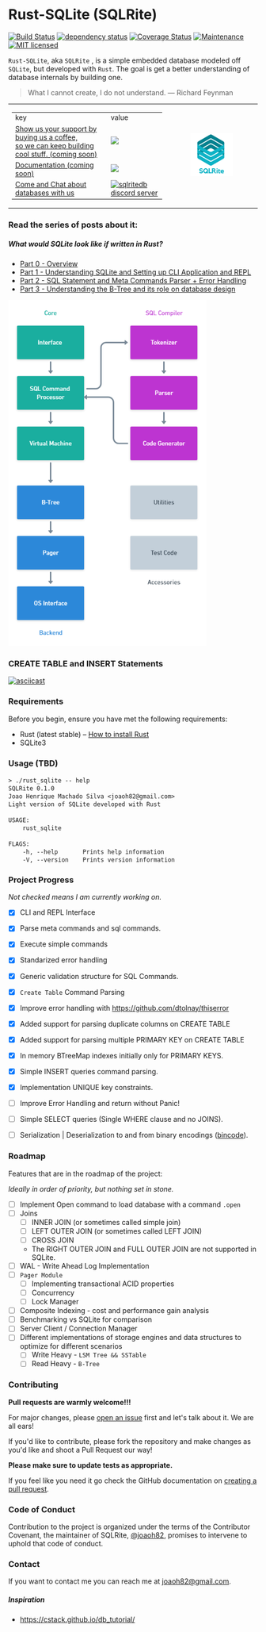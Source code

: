 Rust-SQLite (SQLRite)
===
[![Build Status](https://github.com/joaoh82/rust_sqlite/workflows/Rust/badge.svg)](https://github.com/joaoh82/rust_sqlite/actions)
[![dependency status](https://deps.rs/repo/github/joaoh82/rust_sqlite/status.svg)](https://deps.rs/repo/github/joaoh82/rust_sqlite)
[![Coverage Status](https://coveralls.io/repos/github/joaoh82/rust_sqlite/badge.svg?branch=main)](https://coveralls.io/github/joaoh82/rust_sqlite?branch=main)
[![Maintenance](https://img.shields.io/badge/maintenance-actively%20maintained-brightgreen.svg)](https://deps.rs/repo/github/joaoh82/rust_sqlite)
[![MIT licensed](https://img.shields.io/badge/license-MIT-blue.svg)](./LICENSE)

`Rust-SQLite`, aka `SQLRite` , is a simple embedded database modeled off `SQLite`, but developed with `Rust`. The goal is get a better understanding of database internals by building one.

> What I cannot create, I do not understand. 
> — Richard Feynman

<table style="width:100%">
<tr>
  <td>
    <table style="width:100%">
      <tr>
        <td> key </td>
        <td> value </td>
      </tr>
      <tr>
        <td><a href="https://github.com/sponsors/joaoh82">Show us your support by buying us a coffee, <br>so we can keep building cool stuff. (coming soon)</a></td>
        <td><a href="https://github.com/sponsors/joaoh82"><img src="https://img.shields.io/opencollective/backers/sqlrite"></a></td>
      </tr>
      <tr>
        <td><a href="https://docs.rs/sqlrite">Documentation (coming soon)</a></td>
        <td><a href="https://docs.rs/sqlrite"><img src="https://docs.rs/sqlrite/badge.svg"></a></td>
      </tr>
      <tr>
        <td><a href="https://discord.gg/dHPmw89zAE">Come and Chat about databases with us</a></td>
        <td><a href="https://discord.gg/dHPmw89zAE">
        <img src="https://discordapp.com/api/guilds/853931853219758091/widget.png?style=shield" alt="sqlritedb discord server"/></a></td>
      </tr>
     </table>
  </td>
  <td>
<p align="center">
  <img src="images/SQLRite_logo.png" width="50%" height="auto" /> 
  </p>
  </td>
 </tr>
</table>

### Read the series of posts about it:
##### What would SQLite look like if written in Rust?
* [Part 0 - Overview](https://medium.com/the-polyglot-programmer/what-would-sqlite-would-look-like-if-written-in-rust-part-0-4fc192368984)
* [Part 1 - Understanding SQLite and Setting up CLI Application and REPL](https://medium.com/the-polyglot-programmer/what-would-sqlite-look-like-if-written-in-rust-part-1-4a84196c217d)
* [Part 2 - SQL Statement and Meta Commands Parser + Error Handling](https://medium.com/the-polyglot-programmer/what-would-sqlite-look-like-if-written-in-rust-part-2-55b30824de0c)
* [Part 3 - Understanding the B-Tree and its role on database design](https://medium.com/the-polyglot-programmer/what-would-sqlite-look-like-if-written-in-rust-part-3-edd2eefda473)

![The SQLite Architecture](images/architecture.png "The SQLite Architecture")

### CREATE TABLE and INSERT Statements
[![asciicast](https://asciinema.org/a/406447.svg)](https://asciinema.org/a/406447)

### Requirements
Before you begin, ensure you have met the following requirements:
* Rust (latest stable) – [How to install Rust](https://www.rust-lang.org/en-US/install.html)
* SQLite3

### Usage (TBD)

```shell
> ./rust_sqlite -- help
SQLRite 0.1.0
Joao Henrique Machado Silva <joaoh82@gmail.com>
Light version of SQLite developed with Rust

USAGE:
    rust_sqlite

FLAGS:
    -h, --help       Prints help information
    -V, --version    Prints version information
```

### Project Progress
*Not checked means I am currently working on.*
- [x] CLI and REPL Interface
- [x] Parse meta commands and sql commands.
- [x] Execute simple commands
- [x] Standarized error handling
- [x] Generic validation structure for SQL Commands.
- [x] `Create Table` Command Parsing
- [x] Improve error handling with https://github.com/dtolnay/thiserror
- [x] Added support for parsing duplicate columns on CREATE TABLE
- [x] Added support for parsing multiple PRIMARY KEY on CREATE TABLE
- [x] In memory BTreeMap indexes initially only for PRIMARY KEYS.
- [x] Simple INSERT queries command parsing.
- [x] Implementation UNIQUE key constraints.
- [ ] Improve Error Handling and return without Panic!
- [ ] Simple SELECT queries (Single WHERE clause and no JOINS).
- [ ] Serialization | Deserialization to and from binary encodings ([bincode](https://crates.io/crates/bincode)).


### Roadmap
Features that are in the roadmap of the project:

*Ideally in order of priority, but nothing set in stone.*


- [ ] Implement Open command to load database with a command `.open`
- [ ] Joins
  - [ ] INNER JOIN (or sometimes called simple join)
  - [ ] LEFT OUTER JOIN (or sometimes called LEFT JOIN)
  - [ ] CROSS JOIN
  - The RIGHT OUTER JOIN and FULL OUTER JOIN are not supported in SQLite.
- [ ] WAL - Write Ahead Log Implementation
- [ ] `Pager Module` 
  - [ ] Implementing transactional ACID properties
  - [ ] Concurrency
  - [ ] Lock Manager
- [ ] Composite Indexing - cost and performance gain analysis
- [ ] Benchmarking vs SQLite for comparison
- [ ] Server Client / Connection Manager
- [ ] Different implementations of storage engines and data structures to optimize for different scenarios
  - [ ] Write Heavy - `LSM Tree && SSTable`
  - [ ] Read Heavy - `B-Tree`

### Contributing
**Pull requests are warmly welcome!!!**

For major changes, please [open an issue](https://github.com/joaoh82/rust_sqlite/issues/new) first and let's talk about it. We are all ears!

If you'd like to contribute, please fork the repository and make changes as you'd like and shoot a Pull Request our way!

**Please make sure to update tests as appropriate.**

If you feel like you need it go check the GitHub documentation on [creating a pull request](https://help.github.com/en/github/collaborating-with-issues-and-pull-requests/creating-a-pull-request).

### Code of Conduct

Contribution to the project is organized under the terms of the
Contributor Covenant, the maintainer of SQLRite, [@joaoh82](https://github.com/joaoh82), promises to
intervene to uphold that code of conduct.

### Contact

If you want to contact me you can reach me at <joaoh82@gmail.com>.

##### Inspiration
* https://cstack.github.io/db_tutorial/
